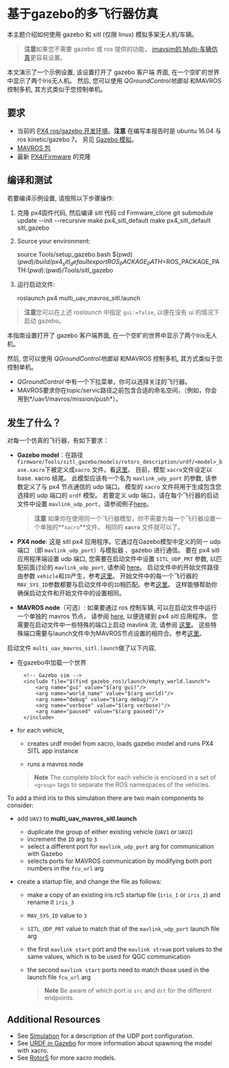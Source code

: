 # 基于gazebo的多飞行器仿真

本主题介绍如何使用 gazebo 和 sitl (仅限 linux) 模拟多架无人机/车辆。

> **注意**如果您不需要 gazebo 或 ros 提供的功能， [ jmavsim的 Multi-车辆仿真](../simulation/multi_vehicle_jmavsim.md)更容易设置。

本文演示了一个示例设置, 该设置打开了 gazebo 客户端 界面, 在一个空旷的世界中显示了两个Iris无人机。 然后, 您可以使用 *QGroundControl地面站* 和MAVROS 控制多机, 其方式类似于您控制单机。

## 要求

* 当前的 [PX4 ros/gazebo 开发环境](../setup/dev_env_linux.md#gazebo-with-ros)。**注意** 在编写本报告时是 ubuntu 16.04 与 ros kinetic/gazebo 7。 另见 [Gazebo 模拟](/simulation/gazebo.md)。
* [MAVROS 包](http://wiki.ros.org/mavros)
* 最新 [PX4/Firmware](https://github.com/PX4/Firmware) 的克隆

## 编译和测试

若要编译示例设置, 请按照以下步骤操作:

1. 克隆 px4固件代码, 然后编译 sitl 代码 
      cd Firmware_clone
       git submodule update --init --recursive
       make px4_sitl_default
       make px4_sitl_default sitl_gazebo

2. Source your environment:
  
      source Tools/setup_gazebo.bash $(pwd) $(pwd)/build/px4_sitl_default
       export ROS_PACKAGE_PATH=$ROS_PACKAGE_PATH:$(pwd):$(pwd)/Tools/sitl_gazebo

3. 运行启动文件:
  
      roslaunch px4 multi_uav_mavros_sitl.launch
  
  > **注意**您可以在上述 *roslaunch* 中指定 `gui:=false`, 以便在没有 ui 的情况下启动 gazebo。

本指南设置打开了 gazebo 客户端界面, 在一个空旷的世界中显示了两个Iris无人机。

然后, 您可以使用 *QGroundControl地面站* 和MAVROS 控制多机, 其方式类似于您控制单机。

* *QGroundControl* 中有一个下拉菜单，你可以选择关注的飞行器。
* MAVROS要求你在topic/servic路径之前包含合适的命名空间，（例如，你会用到*/uav1/mavros/mission/push*）。

## 发生了什么？

对每一个仿真的飞行器，有如下要求：

* **Gazebo model**：在路径`Firmware/Tools/sitl_gazebo/models/rotors_description/urdf/<model>_base.xacro`下被定义成`xacro` 文件。看[这里](https://github.com/PX4/sitl_gazebo/tree/02060a86652b736ca7dd945a524a8bf84eaf5a05/models/rotors_description/urdf)。 目前，模型 `xacro`文件设定以 base. xacro 结尾。 此模型应该有一个名为 `mavlink_udp_port` 的参数, 该参数定义了与 px4 节点通信的 udp 端口。 模型的 `xacro` 文件将用于生成包含您选择的 udp 端口的 `urdf` 模型。 若要定义 udp 端口，请在每个飞行器的启动文件中设置 `mavlink_udp_port`，请参阅例子[here](https://github.com/PX4/Firmware/blob/4d0964385b84dc91189f377aafb039d10850e5d6/launch/multi_uav_mavros_sitl.launch#L37)。
  
  > **注意** 如果你在使用同一个飞行器模型，你不需要为每一个飞行器设置一个单独的**`xacro`**文件。 相同的 **`xacro`** 文件就可以了。

* **PX4 node**: 这是 sitl px4 应用程序。它通过在Gazebo模型中定义的同一 udp 端口 （即 `mavlink_udp_port`）与模拟器 、gazebo 进行通信。 要在 px4 sitl 应用程序端设置 udp 端口, 您需要在启动文件中设置 `SITL_UDP_PRT` 参数, 以匹配前面讨论的 `mavlink_udp_port`, 请参阅 [here](https://github.com/PX4/Firmware/blob/4d0964385b84dc91189f377aafb039d10850e5d6/posix-configs/SITL/init/ekf2/iris_2#L46)。 启动文件中的开始文件路径由参数 `vehicle`和`ID`产生，参考[这里](https://github.com/PX4/Firmware/blob/4d0964385b84dc91189f377aafb039d10850e5d6/launch/multi_uav_mavros_sitl.launch#L36)。 开始文件中的每一个飞行器的`MAV_SYS_ID`参数都要与启动文件中的`ID`相匹配。参考[这里](https://github.com/PX4/Firmware/blob/4d0964385b84dc91189f377aafb039d10850e5d6/launch/multi_uav_mavros_sitl.launch#L25)。 这样能够帮助你确保启动文件和开始文件中的设置相同。

* **MAVROS node**（可选）: 如果要通过 ros 控制车辆, 可以在启动文件中运行一个单独的 mavros 节点， 请参阅 [here](https://github.com/PX4/Firmware/blob/4d0964385b84dc91189f377aafb039d10850e5d6/launch/multi_uav_mavros_sitl.launch#L41), 以便连接到 px4 sitl 应用程序。 您需要在启动文件中一些特殊的端口上启动 mavlink 流, 请参阅 [这里](https://github.com/PX4/Firmware/blob/4d0964385b84dc91189f377aafb039d10850e5d6/posix-configs/SITL/init/ekf2/iris_1#L68)。 这些特殊端口需要与launch文件中为MAVROS节点设置的相符合。参考[这里](https://github.com/PX4/Firmware/blob/4d0964385b84dc91189f377aafb039d10850e5d6/launch/multi_uav_mavros_sitl.launch#L26)。

启动文件 `multi_uav_mavros_sitl.launch`做了以下内容,

* 在gazebo中加载一个世界

        <!-- Gazebo sim -->
        <include file="$(find gazebo_ros)/launch/empty_world.launch">
            <arg name="gui" value="$(arg gui)"/>
            <arg name="world_name" value="$(arg world)"/>
            <arg name="debug" value="$(arg debug)"/>
            <arg name="verbose" value="$(arg verbose)"/>
            <arg name="paused" value="$(arg paused)"/>
        </include>
    

* for each vehicle,
  
  * creates urdf model from xacro, loads gazebo model and runs PX4 SITL app instance
          <!-- PX4 SITL and vehicle spawn -->
          <include file="$(find px4)/launch/single_vehicle_spawn.launch">
              <arg name="x" value="0"/>
              <arg name="y" value="0"/>
              <arg name="z" value="0"/>
              <arg name="R" value="0"/>
              <arg name="P" value="0"/>
              <arg name="Y" value="0"/>
              <arg name="vehicle" value="$(arg vehicle)"/>
              <arg name="rcS" value="$(find px4)/posix-configs/SITL/init/$(arg est)/$(arg vehicle)_$(arg ID)"/>
              <arg name="mavlink_udp_port" value="14560"/>
              <arg name="ID" value="$(arg ID)"/>
          </include>
      
  
  * runs a mavros node
          <!-- MAVROS -->
          <include file="$(find mavros)/launch/px4.launch">
              <arg name="fcu_url" value="$(arg fcu_url)"/>
              <arg name="gcs_url" value=""/>
              <arg name="tgt_system" value="$(arg ID)"/>
              <arg name="tgt_component" value="1"/>
          </include>
      
  
  > **Note** The complete block for each vehicle is enclosed in a set of `<group>` tags to separate the ROS namespaces of the vehicles.

To add a third iris to this simulation there are two main components to consider:

* add `UAV3` to **multi_uav_mavros_sitl.launch** 
  * duplicate the group of either existing vehicle (`UAV1` or `UAV2`)
  * increment the `ID` arg to `3`
  * select a different port for `mavlink_udp_port` arg for communication with Gazebo
  * selects ports for MAVROS communication by modifying both port numbers in the `fcu_url` arg

* create a startup file, and change the file as follows:
  
  * make a copy of an existing iris rcS startup file (`iris_1` or `iris_2`) and rename it `iris_3`
  * `MAV_SYS_ID` value to `3`
  * `SITL_UDP_PRT` value to match that of the `mavlink_udp_port` launch file arg
  * the first `mavlink start` port and the `mavlink stream` port values to the same values, which is to be used for QGC communication
  * the second `mavlink start` ports need to match those used in the launch file `fcu_url` arg
    
    > **Note** Be aware of which port is `src` and `dst` for the different endpoints.

## Additional Resources

* See [Simulation](../simulation/README.md) for a description of the UDP port configuration.
* See [URDF in Gazebo](http://gazebosim.org/tutorials/?tut=ros_urdf) for more information about spawning the model with xacro.
* See [RotorS](https://github.com/ethz-asl/rotors_simulator/tree/master/rotors_description/urdf) for more xacro models.